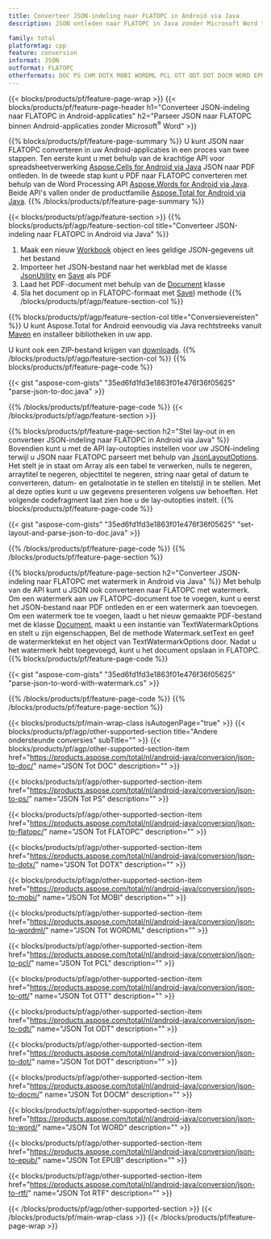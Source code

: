 ```yaml
---
title: Converteer JSON-indeling naar FLATOPC in Android via Java
description: JSON ontleden naar FLATOPC in Java zonder Microsoft Word te gebruiken

family: total
platformtag: cpp
feature: conversion
informat: JSON
outformat: FLATOPC
otherformats: DOC PS CHM DOTX MOBI WORDML PCL OTT ODT DOT DOCM WORD EPUB RTF
---
```

{{< blocks/products/pf/feature-page-wrap >}}
{{< blocks/products/pf/feature-page-header h1="Converteer JSON-indeling naar FLATOPC in Android-applicaties" h2="Parseer JSON naar FLATOPC binnen Android-applicaties zonder Microsoft<sup>&reg;</sup> Word" >}}

{{% blocks/products/pf/feature-page-summary %}}
U kunt JSON naar FLATOPC converteren in uw Android-applicaties in een proces van twee stappen. Ten eerste kunt u met behulp van de krachtige API voor spreadsheetverwerking [Aspose.Cells for Android via Java](https://products.aspose.com/cells/android-java/) JSON naar PDF ontleden. In de tweede stap kunt u PDF naar FLATOPC converteren met behulp van de Word Processing API [Aspose.Words for Android via Java](https://products.aspose.com/words/android-java/). Beide API's vallen onder de productfamilie [Aspose.Total for Android via Java](https://products.aspose.com/total/android-java/). 
{{% /blocks/products/pf/feature-page-summary  %}}

{{< blocks/products/pf/agp/feature-section >}}
{{% blocks/products/pf/agp/feature-section-col title="Converteer JSON-indeling naar FLATOPC in Android via Java" %}}
1. Maak een nieuw [Workbook](https://reference.aspose.com/cells/java/com.aspose.cells/Workbook) object en lees geldige JSON-gegevens uit het bestand
2. Importeer het JSON-bestand naar het werkblad met de klasse [JsonUtility](https://reference.aspose.com/cells/java/com.aspose.cells/JsonUtility) en [Save](https://reference.aspose.com/cellen/java/com.aspose.cells/workbook#save(java.lang.String,%20com.aspose.cells.SaveOptions)) als PDF
3. Laad het PDF-document met behulp van de [Document](https://reference.aspose.com/words/java/com.aspose.words/Document) klasse
4. Sla het document op in FLATOPC-formaat met [Save](https://reference.aspose.com/words/java/com.aspose.words/Document#save(java.lang.String,com.aspose.words.SaveOptions) )) methode
{{% /blocks/products/pf/agp/feature-section-col %}}

{{% blocks/products/pf/agp/feature-section-col title="Conversievereisten" %}}
U kunt Aspose.Total for Android eenvoudig via Java rechtstreeks vanuit [Maven](https://repository.aspose.com/webapp/#/artifacts/browse/tree/General/repo/com/aspose/aspose-total) en installeer bibliotheken in uw app.

U kunt ook een ZIP-bestand krijgen van [downloads](https://releases.aspose.com/total/androidjava).
{{% /blocks/products/pf/agp/feature-section-col %}}
{{% blocks/products/pf/feature-page-code %}}

{{< gist "aspose-com-gists" "35ed6fd1fd3e1863f01e476f36f05625" "parse-json-to-doc.java" >}}



{{% /blocks/products/pf/feature-page-code %}}
{{< /blocks/products/pf/agp/feature-section >}}

{{% blocks/products/pf/feature-page-section  h2="Stel lay-out in en converteer JSON-indeling naar FLATOPC in Android via Java" %}}
Bovendien kunt u met de API lay-outopties instellen voor uw JSON-indeling terwijl u JSON naar FLATOPC parseert met behulp van [JsonLayoutOptions](https://reference.aspose.com/cells/java/com.aspose.cells/jsonlayoutoptions). Het stelt je in staat om Array als een tabel te verwerken, nulls te negeren, arraytitel te negeren, objecttitel te negeren, string naar getal of datum te converteren, datum- en getalnotatie in te stellen en titelstijl in te stellen. Met al deze opties kunt u uw gegevens presenteren volgens uw behoeften. Het volgende codefragment laat zien hoe u de lay-outopties instelt.
{{% blocks/products/pf/feature-page-code %}}

{{< gist "aspose-com-gists" "35ed6fd1fd3e1863f01e476f36f05625" "set-layout-and-parse-json-to-doc.java" >}}

{{% /blocks/products/pf/feature-page-code  %}}
{{% /blocks/products/pf/feature-page-section %}}

{{% blocks/products/pf/feature-page-section  h2="Converteer JSON-indeling naar FLATOPC met watermerk in Android via Java" %}}
Met behulp van de API kunt u JSON ook converteren naar FLATOPC met watermerk. Om een watermerk aan uw FLATOPC-document toe te voegen, kunt u eerst het JSON-bestand naar PDF ontleden en er een watermerk aan toevoegen. Om een watermerk toe te voegen, laadt u het nieuw gemaakte PDF-bestand met de klasse [Document](https://reference.aspose.com/words/java/com.aspose.words/Document), maakt u een instantie van TextWatermarkOptions en stelt u zijn eigenschappen, Bel de methode Watermark.setText en geef de watermerktekst en het object van TextWatermarkOptions door. Nadat u het watermerk hebt toegevoegd, kunt u het document opslaan in FLATOPC.
{{% blocks/products/pf/feature-page-code %}}

{{< gist "aspose-com-gists" "35ed6fd1fd3e1863f01e476f36f05625" "parse-json-to-word-with-watermark.cs" >}}

{{% /blocks/products/pf/feature-page-code  %}}
{{% /blocks/products/pf/feature-page-section %}}

{{< blocks/products/pf/main-wrap-class isAutogenPage="true" >}}
{{< blocks/products/pf/agp/other-supported-section title="Andere ondersteunde conversies" subTitle="" >}}
{{< blocks/products/pf/agp/other-supported-section-item href="https://products.aspose.com/total/nl/android-java/conversion/json-to-doc/" name="JSON Tot DOC" description="" >}}

{{< blocks/products/pf/agp/other-supported-section-item href="https://products.aspose.com/total/nl/android-java/conversion/json-to-ps/" name="JSON Tot PS" description="" >}}

{{< blocks/products/pf/agp/other-supported-section-item href="https://products.aspose.com/total/nl/android-java/conversion/json-to-flatopc/" name="JSON Tot FLATOPC" description="" >}}

{{< blocks/products/pf/agp/other-supported-section-item href="https://products.aspose.com/total/nl/android-java/conversion/json-to-dotx/" name="JSON Tot DOTX" description="" >}}

{{< blocks/products/pf/agp/other-supported-section-item href="https://products.aspose.com/total/nl/android-java/conversion/json-to-mobi/" name="JSON Tot MOBI" description="" >}}

{{< blocks/products/pf/agp/other-supported-section-item href="https://products.aspose.com/total/nl/android-java/conversion/json-to-wordml/" name="JSON Tot WORDML" description="" >}}

{{< blocks/products/pf/agp/other-supported-section-item href="https://products.aspose.com/total/nl/android-java/conversion/json-to-pcl/" name="JSON Tot PCL" description="" >}}

{{< blocks/products/pf/agp/other-supported-section-item href="https://products.aspose.com/total/nl/android-java/conversion/json-to-ott/" name="JSON Tot OTT" description="" >}}

{{< blocks/products/pf/agp/other-supported-section-item href="https://products.aspose.com/total/nl/android-java/conversion/json-to-odt/" name="JSON Tot ODT" description="" >}}

{{< blocks/products/pf/agp/other-supported-section-item href="https://products.aspose.com/total/nl/android-java/conversion/json-to-dot/" name="JSON Tot DOT" description="" >}}

{{< blocks/products/pf/agp/other-supported-section-item href="https://products.aspose.com/total/nl/android-java/conversion/json-to-docm/" name="JSON Tot DOCM" description="" >}}

{{< blocks/products/pf/agp/other-supported-section-item href="https://products.aspose.com/total/nl/android-java/conversion/json-to-word/" name="JSON Tot WORD" description="" >}}

{{< blocks/products/pf/agp/other-supported-section-item href="https://products.aspose.com/total/nl/android-java/conversion/json-to-epub/" name="JSON Tot EPUB" description="" >}}

{{< blocks/products/pf/agp/other-supported-section-item href="https://products.aspose.com/total/nl/android-java/conversion/json-to-rtf/" name="JSON Tot RTF" description="" >}}


{{< /blocks/products/pf/agp/other-supported-section >}}
{{< /blocks/products/pf/main-wrap-class >}}
{{< /blocks/products/pf/feature-page-wrap >}}
